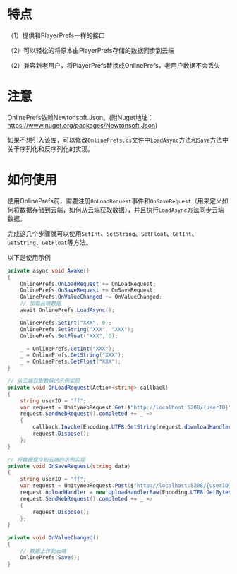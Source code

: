 # 特点

（1）提供和PlayerPrefs一样的接口

（2）可以轻松的将原本由PlayerPrefs存储的数据同步到云端

（2）兼容新老用户，将PlayerPrefs替换成OnlinePrefs，老用户数据不会丢失

# 注意
OnlinePrefs依赖Newtonsoft.Json。(附Nuget地址：https://www.nuget.org/packages/Newtonsoft.Json)

如果不想引入该库，可以修改`OnlinePrefs.cs`文件中`LoadAsync`方法和`Save`方法中关于序列化和反序列化的实现。


# 如何使用

使用OnlinePrefs前，需要注册`OnLoadRequest`事件和`OnSaveRequest`（用来定义如何将数据存储到云端，如何从云端获取数据），并且执行`LoadAsync`方法同步云端数据。

完成这几个步骤就可以使用`SetInt`、`SetString`、`SetFloat`、`GetInt`、`GetString`、`GetFloat`等方法。

以下是使用示例



```C#
private async void Awake()
{
    OnlinePrefs.OnLoadRequest += OnLoadRequest;
    OnlinePrefs.OnSaveRequest += OnSaveRequest;
    OnlinePrefs.OnValueChanged += OnValueChanged;
    // 加载云端数据
    await OnlinePrefs.LoadAsync();

    OnlinePrefs.SetInt("XXX", 0);
    OnlinePrefs.SetString("XXX", "XXX");
    OnlinePrefs.SetFloat("XXX", 0);

    _ = OnlinePrefs.GetInt("XXX");
    _ = OnlinePrefs.GetString("XXX");
    _ = OnlinePrefs.GetFloat("XXX");
}

// 从云端获取数据的示例实现
private void OnLoadRequest(Action<string> callback)
{
    string userID = "ff";
    var request = UnityWebRequest.Get($"http://localhost:5208/{userID}");
    request.SendWebRequest().completed += _ =>
    {
        callback.Invoke(Encoding.UTF8.GetString(request.downloadHandler.data));
        request.Dispose();
    };
}

// 将数据保存到云端的示例实现
private void OnSaveRequest(string data)
{
    string userID = "ff";
    var request = UnityWebRequest.Post($"http://localhost:5208/{userID}", "POST");
    request.uploadHandler = new UploadHandlerRaw(Encoding.UTF8.GetBytes(data));
    request.SendWebRequest().completed += _ =>
    {
        request.Dispose();
    };
}

private void OnValueChanged()
{
    // 数据上传到云端
    OnlinePrefs.Save();
}
```
